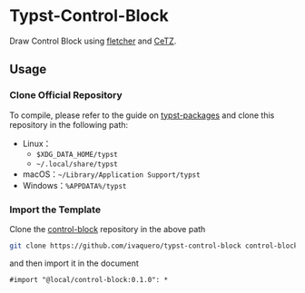 # Typst-Control-Block

Draw Control Block using [fletcher](https://github.com/Jollywatt/typst-fletcher) and [CeTZ](https://github.com/cetz-package/cetz).

## Usage

### Clone Official Repository

To compile, please refer to the guide on [typst-packages](https://github.com/typst/packages) and clone this repository in the following path:

- Linux：
  - `$XDG_DATA_HOME/typst`
  - `~/.local/share/typst`
- macOS：`~/Library/Application Support/typst`
- Windows：`%APPDATA%/typst`

### Import the Template

Clone the [control-block](https://github.com/ivaquero/typst-control-block) repository in the above path

```bash
git clone https://github.com/ivaquero/typst-control-block control-block
```

and then import it in the document

```typst
#import "@local/control-block:0.1.0": *
```
